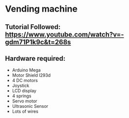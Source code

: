 # Vending machine

## Tutorial Followed: https://www.youtube.com/watch?v=-gdm71P1k9c&t=268s

## Hardware required: 
- Arduino Mega
- Motor Shield l293d
- 4 DC motors
- Joystick
- LCD display
- 4 springs
- Servo motor
- Ultrasonic Sensor
- Lots of wires
